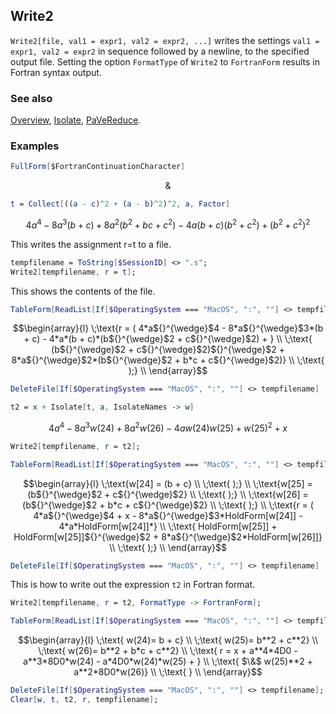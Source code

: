 ## Write2

`Write2[file, val1 = expr1, val2 = expr2, ...]` writes the settings `val1 = expr1, val2 = expr2` in sequence followed by a newline, to the specified output file. Setting the option `FormatType` of `Write2` to `FortranForm` results in Fortran syntax output.

### See also

[Overview](Extra/FeynCalc.md), [Isolate](Isolate.md), [PaVeReduce](PaVeReduce.md).

### Examples

```mathematica
FullForm[$FortranContinuationCharacter]
```

$$\&$$

```mathematica
t = Collect[((a - c)^2 + (a - b)^2)^2, a, Factor]
```

$$4 a^4-8 a^3 (b+c)+8 a^2 \left(b^2+b c+c^2\right)-4 a (b+c) \left(b^2+c^2\right)+\left(b^2+c^2\right)^2$$

This writes the assignment r=t to a file.

```mathematica
tempfilename = ToString[$SessionID] <> ".s";
Write2[tempfilename, r = t];
```

This shows the contents of the file.

```mathematica
TableForm[ReadList[If[$OperatingSystem === "MacOS", ":", ""] <> tempfilename, String]]
```

$$\begin{array}{l}
 \;\text{r = ( 4*a${}^{\wedge}$4 - 8*a${}^{\wedge}$3*(b + c) - 4*a*(b + c)*(b${}^{\wedge}$2 + c${}^{\wedge}$2) + } \\
 \;\text{ (b${}^{\wedge}$2 + c${}^{\wedge}$2)${}^{\wedge}$2 + 8*a${}^{\wedge}$2*(b${}^{\wedge}$2 + b*c + c${}^{\wedge}$2)} \\
 \;\text{       );} \\
\end{array}$$

```mathematica
DeleteFile[If[$OperatingSystem === "MacOS", ":", ""] <> tempfilename]
```

```mathematica
t2 = x + Isolate[t, a, IsolateNames -> w]
```

$$4 a^4-8 a^3 w(24)+8 a^2 w(26)-4 a w(24) w(25)+w(25)^2+x$$

```mathematica
Write2[tempfilename, r = t2];
```

```mathematica
TableForm[ReadList[If[$OperatingSystem === "MacOS", ":", ""] <> tempfilename, String]]
```

$$\begin{array}{l}
 \;\text{w[24] = (b + c} \\
 \;\text{       );} \\
 \;\text{w[25] = (b${}^{\wedge}$2 + c${}^{\wedge}$2} \\
 \;\text{       );} \\
 \;\text{w[26] = (b${}^{\wedge}$2 + b*c + c${}^{\wedge}$2} \\
 \;\text{       );} \\
 \;\text{r = ( 4*a${}^{\wedge}$4 + x - 8*a${}^{\wedge}$3*HoldForm[w[24]] - 4*a*HoldForm[w[24]]*} \\
 \;\text{  HoldForm[w[25]] + HoldForm[w[25]]${}^{\wedge}$2 + 8*a${}^{\wedge}$2*HoldForm[w[26]]} \\
 \;\text{       );} \\
\end{array}$$

```mathematica
DeleteFile[If[$OperatingSystem === "MacOS", ":", ""] <> tempfilename]
```

This is how to write out the expression `t2` in Fortran format.

```mathematica
Write2[tempfilename, r = t2, FormatType -> FortranForm];
```

```mathematica
TableForm[ReadList[If[$OperatingSystem === "MacOS", ":", ""] <> tempfilename, String]]
```

$$\begin{array}{l}
 \;\text{        w(24)= b + c} \\
 \;\text{        w(25)= b**2 + c**2} \\
 \;\text{        w(26)= b**2 + b*c + c**2} \\
 \;\text{        r = x + a**4*4D0 - a**3*8D0*w(24) - a*4D0*w(24)*w(25) + } \\
 \;\text{     $\&$  w(25)**2 + a**2*8D0*w(26)} \\
 \;\text{                  } \\
\end{array}$$

```mathematica
DeleteFile[If[$OperatingSystem === "MacOS", ":", ""] <> tempfilename];
Clear[w, t, t2, r, tempfilename];
```
